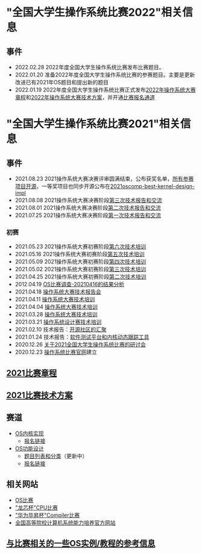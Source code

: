 # "全国大学生操作系统比赛2022"相关信息
## 事件
- 2022.02.28  2022年度全国大学生操作系统比赛发布比赛题目。
- 2022.01.20  准备2022年度全国大学生操作系统比赛的参赛题目。主要是更新改进已有2021年OS题目和提出新的题目
- 2022.01.19  2022年度全国大学生操作系统比赛正式发布[2022年操作系统大赛章程](https://pan.educg.net/api/v3/file/get/13120/OS-%E7%AB%A0%E7%A8%8B-20220117-1-%E6%9C%80%E7%BB%88%E7%A1%AE%E8%AE%A4%E7%89%88_20220119140621.pdf?sign=l7c4bNn0m_4ZJSq1gKWaisYUomIRMxLqgY7FSHIucw8%3D%3A0)和[2022年操作系统大赛技术方案](https://pan.educg.net/api/v3/file/get/13118/2022%E5%B9%B4%E6%93%8D%E4%BD%9C%E7%B3%BB%E7%BB%9F%E5%A4%A7%E8%B5%9B%E6%8A%80%E6%9C%AF%E6%96%B9%E6%A1%88--%E7%A1%AE%E8%AE%A4%E7%89%88-1.pdf?sign=aoRqDw44k2dkQTb9PIs6Mmf_2EL6HVy6edYYvXdlo7Y%3D%3A0)，并开通[比赛报名通道](https://os.educg.net/)

# "全国大学生操作系统比赛2021"相关信息
## 事件
- 2021.08.23 2021操作系统大赛决赛评审圆满结束，公布获奖名单，[所有参赛项目开源](https://os.educg.net/)，一等奖项目也同步开源公布在[2021oscomp-best-kernel-design-impl](https://github.com/oscomp/2021oscomp-best-kernel-design-impl)
- 2021.08.08 2021操作系统大赛决赛阶段[第三次技术报告和交流](https://github.com/oscomp/seminar16-20210808/blob/main/README.md)
- 2021.08.01 2021操作系统大赛决赛阶段[第二次技术报告和交流](https://github.com/oscomp/seminar15-20210801/blob/main/README.md)
- 2021.07.25 2021操作系统大赛决赛阶段[第一次技术报告和交流](https://github.com/oscomp/seminar14-20210725/blob/main/README.md)

### 初赛
- 2021.05.23 2021操作系统大赛初赛阶段[第六次技术培训](https://github.com/oscomp/seminar12-20210523/blob/main/README.md)
- 2021.05.16 2021操作系统大赛初赛阶段[第五次技术培训](https://github.com/oscomp/seminar11-20210516/blob/main/README.md)
- 2021.05.09 2021操作系统大赛初赛阶段[第四次技术培训](https://github.com/oscomp/seminar10-20210509/blob/main/README.md)
- 2021.05.02 2021操作系统大赛初赛阶段[第三次技术培训](https://github.com/oscomp/seminar9-20210502/blob/main/README.md)
- 2021.04.25 2021操作系统大赛初赛阶段[第二次技术培训](https://github.com/oscomp/seminar8-20210425/blob/main/README.md)
- 2012.04.19 [OS比赛调查-20210416的结果分析](./questionnaire-20210417.md)
- 2021.04.18 [操作系统大赛技术报告会](https://github.com/oscomp/seminar7-20210418/blob/main/README.md)
- 2021.04.11 [操作系统大赛技术培训](https://github.com/oscomp/seminar6-20210411/blob/main/README.md)
- 2021.04.04 [操作系统大赛技术培训](https://github.com/oscomp/seminar5-20210404/blob/main/README.md)
- 2021.03.28 [操作系统大赛技术培训](https://github.com/oscomp/seminar4-20210328/blob/main/README.md)
- 2021.03.21 [操作系统设计赛技术培训](https://github.com/oscomp/seminar3-20210321/blob/main/README.md)
- 2021.02.10 技术报告：[开源社区的汇聚](https://github.com/oscomp/seminar2-20210210/blob/main/README.md)
- 2021.01.24 技术报告：[软件测试平台和内核动态跟踪工具](https://github.com/oscomp/seminar1-20210124/blob/main/README.md)
- 2020.12.26 [关于2021全国大学生操作系统比赛的研讨会](https://github.com/oscomp/seminar0-20201226)
- 2020.12.23 [操作系统比赛官网](https://os.educg.net/)建立

## [2021比赛章程](https://shimo.im/docs/N2A1M8vV47cJP5AD/)

## [2021比赛技术方案](https://shimo.im/docs/Wr3DVevExDc8wDkJ)

## 赛道
 - [OS内核实现](https://github.com/oscomp/oscomp-track1)
   - [报名链接](https://os.educg.net)
 - [OS功能设计](https://github.com/oscomp/oscomp-track2)
   - [题目列表和分类](https://shimo.im/sheets/oon62mm4gCAGfoWY/LlBB6/)（更新中）
   - [报名链接](https://os.educg.net)
 
## 相关网站
- [OS比赛](https://os.educg.net/)
- ["龙芯杯"CPU比赛](http://www.nscscc.org)
- ["华为毕昇杯"Compiler比赛](https://course.educg.net/acm/)
- [全国高等院校计算机系统能力培养官方网站](http://www.csc-he.com)

## [与比赛相关的一些OS实例/教程的参考信息](https://github.com/oscomp/os-competition-info/blob/main/ref-info.md)


